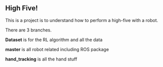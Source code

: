 ## High Five!

This is a project is to understand how to perform a high-five with a robot.

There are 3 branches.

**Dataset** is for the RL algorithm and all the data

**master** is all robot related including ROS package

**hand_tracking** is all the hand stuff
